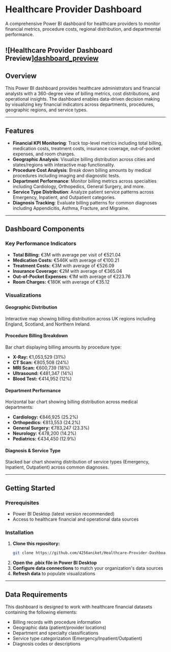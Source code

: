 # Healthcare Provider Dashboard

A comprehensive Power BI dashboard for healthcare providers to monitor financial metrics, procedure costs, regional distribution, and departmental performance.

![Healthcare Provider Dashboard Preview][dashboard_preview](https://github.com/4256aniket/Healthcare-Provider-Dashboard/blob/main/Dashboard.png)
---

## Overview

This Power BI dashboard provides healthcare administrators and financial analysts with a 360-degree view of billing metrics, cost distributions, and operational insights. The dashboard enables data-driven decision making by visualizing key financial indicators across departments, procedures, geographic regions, and service types.

---


## Features

- **Financial KPI Monitoring**: Track top-level metrics including total billing, medication costs, treatment costs, insurance coverage, out-of-pocket expenses, and room charges.
- **Geographic Analysis**: Visualize billing distribution across cities and states/regions with interactive map functionality.
- **Procedure Cost Analysis**: Break down billing amounts by medical procedures including imaging and diagnostic tests.
- **Department Performance**: Monitor billing metrics across specialties including Cardiology, Orthopedics, General Surgery, and more.
- **Service Type Distribution**: Analyze patient service patterns across Emergency, Inpatient, and Outpatient categories.
- **Diagnosis Tracking**: Evaluate billing patterns for common diagnoses including Appendicitis, Asthma, Fracture, and Migraine.

---

## Dashboard Components

### Key Performance Indicators

- **Total Billing:** €3M with average per visit of €521.04
- **Medication Costs:** €546K with average of €100.21
- **Treatment Costs:** €3M with average of €526.09
- **Insurance Coverage:** €2M with average of €365.04
- **Out-of-Pocket Expenses:** €1M with average of €223.76
- **Room Charges:** €180K with average of €35.12

### Visualizations

#### Geographic Distribution

Interactive map showing billing distribution across UK regions including England, Scotland, and Northern Ireland.

#### Procedure Billing Breakdown

Bar chart displaying billing amounts by procedure type:
- **X-Ray:** €1,053,529 (31%)
- **CT Scan:** €805,508 (24%)
- **MRI Scan:** €600,739 (18%)
- **Ultrasound:** €481,347 (14%)
- **Blood Test:** €414,952 (12%)

#### Department Performance

Horizontal bar chart showing billing distribution across medical departments:
- **Cardiology:** €846,925 (25.2%)
- **Orthopedics:** €813,553 (24.2%)
- **General Surgery:** €783,247 (23.3%)
- **Neurology:** €478,200 (14.2%)
- **Pediatrics:** €434,450 (12.9%)

#### Diagnosis & Service Type

Stacked bar chart showing distribution of service types (Emergency, Inpatient, Outpatient) across common diagnoses.

---

## Getting Started

### Prerequisites

- Power BI Desktop (latest version recommended)
- Access to healthcare financial and operational data sources

### Installation

1. **Clone this repository:**
    ```bash
    git clone https://github.com/4256aniket/Healthcare-Provider-Dashboard.git
    ```
2. **Open the .pbix file in Power BI Desktop**
3. **Configure data connections** to match your organization's data sources
4. **Refresh data** to populate visualizations

---

## Data Requirements

This dashboard is designed to work with healthcare financial datasets containing the following elements:

- Billing records with procedure information
- Geographic data (patient/provider locations)
- Department and specialty classifications
- Service type categorization (Emergency/Inpatient/Outpatient)
- Diagnosis codes or descriptions
